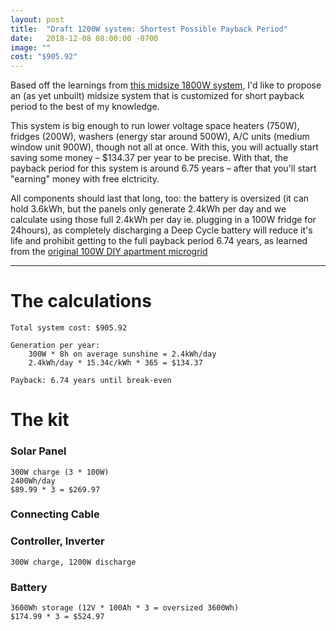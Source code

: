 ```yaml
---
layout: post
title:  "Draft 1200W system: Shortest Possible Payback Period"
date:   2018-12-08 08:00:00 -0700
image: ""
cost: "$905.92"
---
```


Based off the learnings from [this midsize 1800W system](/solar-xantrex-kit-apartment/), I'd like to propose an (as yet unbuilt) midsize system that is customized for short payback period to the best of my knowledge.

This system is big enough to run lower voltage space heaters (750W), fridges (200W), washers (energy star around 500W), A/C units (medium window unit 900W), though not all at once. With this, you will actually start saving some money – $134.37 per year to be precise. With that, the payback period for this system is around 6.75 years – after that you'll start "earning" money with free elctricity.

 All components should last that long, too: the battery is oversized (it can hold 3.6kWh, but the panels only generate 2.4kWh per day and we calculate using those full 2.4kWh per day ie. plugging in a 100W fridge for 24hours), as completely discharging a Deep Cycle battery will reduce it's life and prohibit getting to the full payback period 6.74 years, as learned from the [original 100W DIY apartment microgrid](/200-apartment-solar-system/)

------
# The calculations

	Total system cost: $905.92

	Generation per year: 
		300W * 8h on average sunshine = 2.4kWh/day
		2.4kWh/day * 15.34c/kWh * 365 = $134.37

	Payback: 6.74 years until break-even


# The kit

### Solar Panel
	300W charge (3 * 100W)
	2400Wh/day
	$89.99 * 3 = $269.97

<script type="text/javascript">
amzn_assoc_tracking_id = "gridlesskits-20";
amzn_assoc_ad_mode = "manual";
amzn_assoc_ad_type = "smart";
amzn_assoc_marketplace = "amazon";
amzn_assoc_region = "US";
amzn_assoc_design = "enhanced_links";
amzn_assoc_asins = "B07DNP14JY";
amzn_assoc_placement = "adunit";
amzn_assoc_linkid = "1fd903c733cf35a86df7164edd234101";
</script>
<script src="//z-na.amazon-adsystem.com/widgets/onejs?MarketPlace=US"></script>

### Connecting Cable

<script type="text/javascript">
amzn_assoc_tracking_id = "gridlesskits-20";
amzn_assoc_ad_mode = "manual";
amzn_assoc_ad_type = "smart";
amzn_assoc_marketplace = "amazon";
amzn_assoc_region = "US";
amzn_assoc_design = "enhanced_links";
amzn_assoc_asins = "B017PI2OUS";
amzn_assoc_placement = "adunit";
amzn_assoc_linkid = "5f6d444601895263b862079d7dc2d8ca";
</script>
<script src="//z-na.amazon-adsystem.com/widgets/onejs?MarketPlace=US"></script>

### Controller, Inverter
	300W charge, 1200W discharge

<script type="text/javascript">
amzn_assoc_tracking_id = "gridlesskits-20";
amzn_assoc_ad_mode = "manual";
amzn_assoc_ad_type = "smart";
amzn_assoc_marketplace = "amazon";
amzn_assoc_region = "US";
amzn_assoc_design = "enhanced_links";
amzn_assoc_asins = "B075ZPMJZH";
amzn_assoc_placement = "adunit";
amzn_assoc_linkid = "12d6bcdbea0b679635a4a13ed3a01005";
</script>
<script src="//z-na.amazon-adsystem.com/widgets/onejs?MarketPlace=US"></script>


### Battery
	3600Wh storage (12V * 100Ah * 3 = oversized 3600Wh)
	$174.99 * 3 = $524.97

<script type="text/javascript">
amzn_assoc_tracking_id = "gridlesskits-20";
amzn_assoc_ad_mode = "manual";
amzn_assoc_ad_type = "smart";
amzn_assoc_marketplace = "amazon";
amzn_assoc_region = "US";
amzn_assoc_design = "enhanced_links";
amzn_assoc_asins = "B00S2MDZFK";
amzn_assoc_placement = "adunit";
amzn_assoc_linkid = "60559d7ba619d41cc2830ceea6532f3e";
</script>
<script src="//z-na.amazon-adsystem.com/widgets/onejs?MarketPlace=US"></script>
